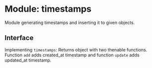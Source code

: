 # Module: timestamps

Module generating timestamps and inserting it to given objects.


## Interface

Implementing ```timestamps```: Returns object with two thenable functions. Function ```add``` adds created_at timestamp and function ```update``` adds updated_at timestamp.

